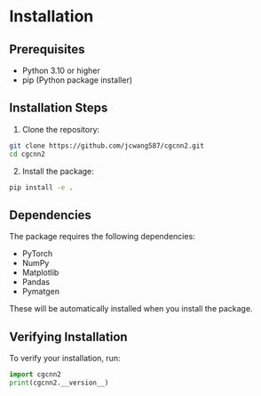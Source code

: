 # Installation

## Prerequisites

- Python 3.10 or higher
- pip (Python package installer)

## Installation Steps

1. Clone the repository:
```bash
git clone https://github.com/jcwang587/cgcnn2.git
cd cgcnn2
```

2. Install the package:
```bash
pip install -e .
```

## Dependencies

The package requires the following dependencies:
- PyTorch
- NumPy
- Matplotlib
- Pandas
- Pymatgen

These will be automatically installed when you install the package.

## Verifying Installation

To verify your installation, run:
```python
import cgcnn2
print(cgcnn2.__version__)
``` 